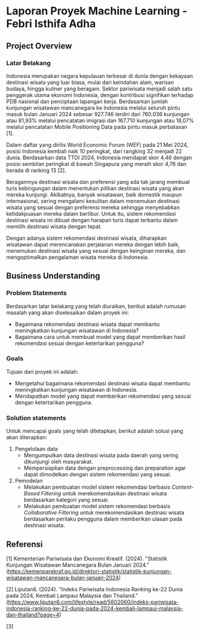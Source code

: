 # Laporan Proyek Machine Learning - Febri Isthifa Adha

## Project Overview

### Latar Belakang

Indonesia merupakan negara kepulauan terbesar di dunia dengan kekayaan destinasi wisata yang luar biasa, mulai dari keindahan alam, warisan budaya, hingga kuliner yang beragam. Sektor pariwisata menjadi salah satu penggerak utama ekonomi Indonesia, dengan kontribusi signifikan terhadap PDB nasional dan penciptaan lapangan kerja. Berdasarkan jumlah kunjungan wisatawan mancanegara ke Indonesia melalui seluruh pintu masuk bulan Januari 2024 sebesar 927.746 terdiri dari 760.036 kunjungan atau 81,93% melalui pencatatan imigrasi dan 167.710 kunjungan atau 18,07% melalui pencatatan Mobile Positioning Data pada pintu masuk perbatasan [1].

Dalam daftar yang dirilis World Economic Forum (WEF) pada 21 Mei 2024, posisi Indonesia kembali naik 10 peringkat, dari rangking 32 menjadi 22 dunia. Berdasarkan data TTDI 2024, Indonesia mendapat skor 4,46 dengan posisi sembilan peringkat di bawah Singapura yang meraih skor 4,76 dan berada di ranking 13 [2]. 

Beragamnya destinasi wisata dan preferensi yang ada tak jarang membuat turis kebingungan dalam menentukan pilihan destinasi wisata yang akan mereka kunjungi. Akibatnya, banyak wisatawan, baik domestik maupun internasional, sering mengalami kesulitan dalam menemukan destinasi wisata yang sesuai dengan preferensi mereka sehingga menyebabkan ketidakpuasan mereka dalam berlibur. Untuk itu, sistem rekomendasi destinasi wisata ini dibuat dengan harapan turis dapat terbantu dalam memilih destinasi wisata dengan tepat.

Dengan adanya sistem rekomendasi destinasi wisata, diharapkan wisatawan dapat merencanakan perjalanan mereka dengan lebih baik, menemukan destinasi wisata yang sesuai dengan keinginan mereka, dan mengoptimalkan pengalaman wisata mereka di Indonesia.

## Business Understanding

### Problem Statements

Berdasarkan latar belakang yang telah diuraikan, berikut adalah rumusan masalah yang akan diselesaikan dalam proyek ini:
- Bagaimana rekomendasi destinasi wisata dapat membantu meningkatkan kunjungan wisatawan di Indonesia?
- Bagaimana cara untuk membuat model yang dapat memberikan hasil rekomendasi sesuai dengan ketertarikan pengguna?

### Goals

Tujuan dari proyek ini adalah:
- Mengetahui bagaimana rekomendasi destinasi wisata dapat membantu meningkatkan kunjungan wisatawan di Indonesia.
- Mendapatkan model yang dapat memberikan rekomendasi yang sesuai dengan ketertarikan pengguna.

### Solution statements

Untuk mencapai goals yang telah ditetapkan, berikut adalah solusi yang akan diterapkan:
1. Pengelolaan data
   - Mengumpulkan data destinasi wisata pada daerah yang sering dikunjungi oleh masyarakat.
   - Mempersiapkan data dengan preprocessing dan preparation agar dapat dimodelkan dengan sistem rekomendasi yang sesuai.
2. Pemodelan
   - Melakukan pembuatan model sistem rekomendasi berbasis _Content-Based Filtering_ untuk merekomendasikan destinasi wisata berdasarkan kategori yang sesuai.
   - Melakukan pembuatan model sistem rekomendasi berbasis _Collaborative Filtering_ untuk merekomendasikan destinasi wisata berdasarkan perilaku pengguna dalam memberikan ulasan pada destinasi wisata.

## Referensi

[1] Kementerian Pariwisata dan Ekonomi Kreatif. (2024). "Statistik Kunjungan Wisatawan Mancanegara Bulan Januari 2024." (https://kemenparekraf.go.id/direktori-statistik/statistik-kunjungan-wisatawan-mancanegara-bulan-januari-2024)

[2] Liputan6. (2024). "Indeks Pariwisata Indonesia Ranking ke-22 Dunia pada 2024, Kembali Lampaui Malaysia dan Thailand." (https://www.liputan6.com/lifestyle/read/5602060/indeks-pariwisata-indonesia-ranking-ke-22-dunia-pada-2024-kembali-lampaui-malaysia-dan-thailand?page=4)

[3]
